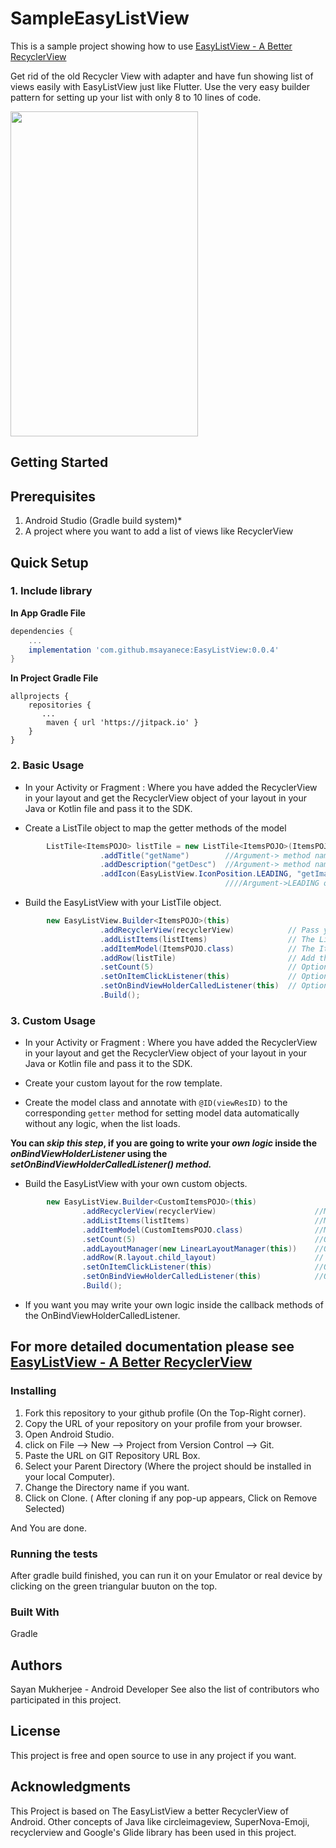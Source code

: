 # SampleEasyListView
This is a sample project showing how to use [EasyListView - A Better RecyclerView](https://github.com/msayanece/EasyListView)

Get rid of the old Recycler View with adapter and have fun showing list of views easily with EasyListView just like Flutter.
Use the very easy builder pattern for setting up your list with only 8 to 10 lines of code.

<img src="https://github.com/msayanece/EasyListView/blob/master/list.gif" width="300" height="520"> 


## Getting Started


## Prerequisites

1. Android Studio (Gradle build system)*
2. A project where you want to add a list of views like RecyclerView


## Quick Setup

### 1. Include library

**In App Gradle File**

``` gradle
dependencies {
    ...
    implementation 'com.github.msayanece:EasyListView:0.0.4'
}
```
**In Project Gradle File**
``` project gradle
allprojects {
    repositories {
       ...
        maven { url 'https://jitpack.io' }
    }
}
```


### 2. Basic Usage

 * In your Activity or Fragment : Where you have added the RecyclerView in your layout and get the RecyclerView object of your layout in your Java or Kotlin file and pass it to the SDK.
 
 * Create a ListTile object to map the getter methods of the model

``` java
        ListTile<ItemsPOJO> listTile = new ListTile<ItemsPOJO>(ItemsPOJO.class)
                    .addTitle("getName")        //Argument-> method name of the Model to be mapped
                    .addDescription("getDesc")  //Argument-> method name of the Model to be mapped
                    .addIcon(EasyListView.IconPosition.LEADING, "getImage");
                                                ////Argument->LEADING or TRAILING and method name of the Model to be mapped
```

 * Build the EasyListView with your ListTile object.

``` java
        new EasyListView.Builder<ItemsPOJO>(this)
                    .addRecyclerView(recyclerView)            // Pass your RecyclerView
                    .addListItems(listItems)                  // The List of items to display
                    .addItemModel(ItemsPOJO.class)            // The Item Model.class
                    .addRow(listTile)                         // Add the ListTile object you have just created
                    .setCount(5)                              // Optional set item count
                    .setOnItemClickListener(this)             // Optional set on click listener
                    .setOnBindViewHolderCalledListener(this)  // Optional set on bind view holder to write your own logic
                    .Build();
```


### 3. Custom Usage

 * In your Activity or Fragment : Where you have added the RecyclerView in your layout and get the RecyclerView object of your layout in your Java or Kotlin file and pass it to the SDK.
 
 
 * Create your custom layout for the row template.
 

* Create the model class and annotate with `@ID(viewResID)` to the corresponding `getter` method for setting model data automatically without any logic, when the list loads.

**You can _skip this step_, if you are going to write your _own logic_ inside the _onBindViewHolderListener_ using the _setOnBindViewHolderCalledListener() method._**

 
 * Build the EasyListView with your own custom objects.

``` java
        new EasyListView.Builder<CustomItemsPOJO>(this)
                .addRecyclerView(recyclerView)                      //Mandatory, the RecyclerView object
                .addListItems(listItems)                            //Mandatory, the list of Items (Models)
                .addItemModel(CustomItemsPOJO.class)                //Mandatory, the Model .class
                .setCount(5)                                        //Optional, set count of items in the list             
                .addLayoutManager(new LinearLayoutManager(this))    //Optional, The SDK will use this layout manager only for the custom setup
                .addRow(R.layout.child_layout)                      // The custom layout of Recycler child 
                .setOnItemClickListener(this)                       //Optional
                .setOnBindViewHolderCalledListener(this)            //Optional, if you want to execute your own logic
                .Build();
```

 * If you want you may write your own logic inside the callback methods of the OnBindViewHolderCalledListener.


## For more detailed documentation please see [EasyListView - A Better RecyclerView](https://github.com/msayanece/EasyListView)

### Installing

1. Fork this repository to your github profile (On the Top-Right corner).
2. Copy the URL of your repository on your profile from your browser.
3. Open Android Studio.
4. click on File --> New --> Project from Version Control --> Git.
5. Paste the URL on GIT Repository URL Box.
6. Select your Parent Directory (Where the project should be installed in your local Computer).
7. Change the Directory name if you want.
8. Click on Clone. ( After cloning if any pop-up appears, Click on Remove Selected)

And You are done.


### Running the tests

After gradle build finished, you can run it on your Emulator or real device by clicking on the green triangular buuton on the top.


### Built With

Gradle



## Authors

Sayan Mukherjee - Android Developer
See also the list of contributors who participated in this project.


## License

This project is free and open source to use in any project if you want.


## Acknowledgments

This Project is based on The EasyListView a better RecyclerView of Android. Other concepts of Java like circleimageview, SuperNova-Emoji, recyclerview and Google's Glide library has been used in this project.

